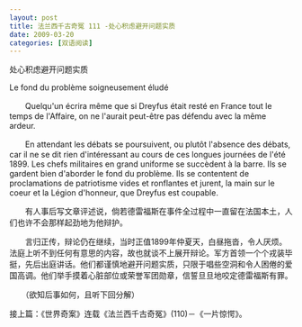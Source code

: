 ```yaml
---
layout: post
title: 法兰西千古奇冤 111 -处心积虑避开问题实质
date: 2009-03-20
categories: [双语阅读]  
---
```


处心积虑避开问题实质

Le fond du problème soigneusement éludé

　　Quelqu'un écrira même que si Dreyfus était resté en France tout le temps de l'Affaire, on ne l'aurait peut-être pas défendu avec la même ardeur.

　　En attendant les débats se poursuivent, ou plutôt l'absence des débats, car il ne se dit rien d'intéressant au cours de ces longues journées de l'été 1899. Les chefs militaires en grand uniforme se succèdent à la barre. Ils se gardent bien d'aborder le fond du problème. Ils se contentent de proclamations de patriotisme vides et ronflantes et jurent, la main sur le coeur et la Légion d'honneur, que Dreyfus est coupable.



　　有人事后写文章评述说，倘若德雷福斯在事件全过程中一直留在法国本土，人们也许不会那样起劲地为他辩护。

　　言归正传，辩论仍在继续，当时正值1899年仲夏天，白昼拖沓，令人厌烦。法庭上听不到任何有意思的内容，故也就谈不上展开辩论。军方首领一个个戎装毕挺，先后出庭讲话。他们都谨慎地避开问题实质，只限于唱些空洞和令人困倦的爱国高调。他们举手摸着心脏部位或荣誉军团勋章，信誓旦旦地咬定德雷福斯有罪。



　　（欲知后事如何，且听下回分解）

接上篇：《世界奇案》连载《法兰西千古奇冤》(110)－《一片惊愕》。
